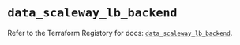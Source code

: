 # `data_scaleway_lb_backend`

Refer to the Terraform Registory for docs: [`data_scaleway_lb_backend`](https://registry.terraform.io/providers/scaleway/scaleway/2.17.0/docs/data-sources/lb_backend).
